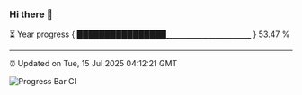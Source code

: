 ### Hi there 👋

⏳ Year progress { ████████████████▁▁▁▁▁▁▁▁▁▁▁▁▁▁ } 53.47 %

---

⏰ Updated on Tue, 15 Jul 2025 04:12:21 GMT

![Progress Bar CI](https://github.com/IshwaranRudhara/GIT-ACTION/workflows/Progress%20Bar%20CI/badge.svg)
